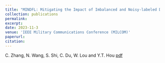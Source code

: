 ```yaml
---
title: "MINDFL: Mitigating the Impact of Imbalanced and Noisy-labeled Data in Federated Learning with Quality and Fairness-Aware Client Selection"
collection: publications
permalink: 
excerpt: 
date: 2023-11-3
venue: 'IEEE Military Communications Conference (MILCOM)'
paperurl: 
citation: 
---
```

C. Zhang, N. Wang, S. Shi, C. Du, W. Lou and Y.T. Hou
[pdf](http://ning-wang1.github.io/files/MINDFL.pdf)

